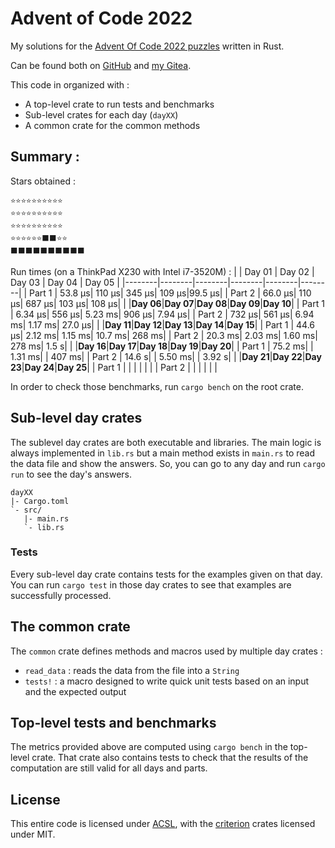 # Advent of Code 2022

My solutions for the [Advent Of Code 2022 puzzles](https://adventofcode.com/2022/) written in Rust.

Can be found both on [GitHub](https://github.com/Lymkwi/AdventOfCode-2022) and [my Gitea](https://git.vulpinecitrus.info/Lymkwi/AdventOfCode-2022).

This code in organized with :
 - A top-level crate to run tests and benchmarks
 - Sub-level crates for each day (`dayXX`)
 - A common crate for the common methods

## Summary :

Stars obtained :
```
⭐⭐⭐⭐⭐⭐⭐⭐⭐⭐
⭐⭐⭐⭐⭐⭐⭐⭐⭐⭐
⭐⭐⭐⭐⭐⭐⭐⭐⭐⭐
⭐⭐⭐⭐⭐⭐⬛⬛⭐⭐
⬛⬛⬛⬛⬛⬛⬛⬛⬛⬛
```

Run times (on a ThinkPad X230 with Intel i7-3520M) :
|        | Day 01 | Day 02 | Day 03 | Day 04 | Day 05 |
|--------|--------|--------|--------|--------|--------|
| Part 1 | 53.8 µs|  110 µs|  345 µs|   109 µs|99.5 µs|
| Part 2 | 66.0 µs|  110 µs|  687 µs|   103 µs| 108 µs|
|        |**Day 06**|**Day 07**|**Day 08**|**Day 09**|**Day 10**|
| Part 1 | 6.34 µs|  556 µs| 5.23 ms|  906 µs| 7.94 µs|
| Part 2 |  732 µs|  561 µs| 6.94 ms| 1.17 ms| 27.0 µs|
|        |**Day 11**|**Day 12**|**Day 13**|**Day 14**|**Day 15**|
| Part 1 | 44.6 µs| 2.12 ms| 1.15 ms|  10.7 ms|  268 ms|
| Part 2 | 20.3 ms| 2.03 ms| 1.60 ms|   278 ms|   1.5 s|
|        |**Day 16**|**Day 17**|**Day 18**|**Day 19**|**Day 20**|
| Part 1 | 75.2 ms|        | 1.31 ms|        |   407 ms|
| Part 2 |  14.6 s|        | 5.50 ms|        |   3.92 s|
|        |**Day 21**|**Day 22**|**Day 23**|**Day 24**|**Day 25**|
| Part 1 |        |        |        |        |        |
| Part 2 |        |        |        |        |        |

In order to check those benchmarks, run `cargo bench` on the root crate.

## Sub-level day crates

The sublevel day crates are both executable and libraries. The main logic is
always implemented in `lib.rs` but a main method exists in `main.rs` to read
the data file and show the answers. So, you can go to any day and run
`cargo run` to see the day's answers.
```
dayXX
|- Cargo.toml
`- src/
   |- main.rs
   `- lib.rs
```

### Tests

Every sub-level day crate contains tests for the examples given on that day. You can run `cargo test` in those day crates to see that examples are successfully processed.

## The common crate

The `common` crate defines methods and macros used by multiple day crates :
 - `read_data` : reads the data from the file into a `String`
 - `tests!` : a macro designed to write quick unit tests based on an input and the expected output

## Top-level tests and benchmarks

The metrics provided above are computed using `cargo bench` in the top-level crate. That crate also contains tests to check that the results of the computation
are still valid for all days and parts.

## License

This entire code is licensed under [ACSL](https://anticapitalist.software/), with the [criterion](https://crates.io/criterion) crates licensed under MIT.
